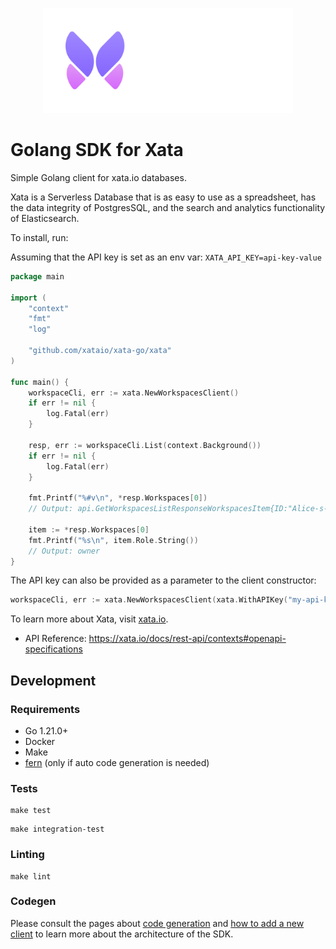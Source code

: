 <p align="center">
  <picture>
    <source media="(prefers-color-scheme: dark)" srcset="./assets/logo_dark.svg">
    <source media="(prefers-color-scheme: light)" srcset="./assets/logo_light.svg">
    <img width="400" alt="Xata" src="./assets/logo_dark.svg">
  </picture>
</p>

# Golang SDK for Xata

Simple Golang client for xata.io databases.

Xata is a Serverless Database that is as easy to use as a spreadsheet, has the
data integrity of PostgresSQL, and the search and analytics functionality of
Elasticsearch.

To install, run:

Assuming that the API key is set as an env var: `XATA_API_KEY=api-key-value`
```Go
package main

import (
	"context"
	"fmt"
	"log"
	
	"github.com/xataio/xata-go/xata"
)

func main() {
	workspaceCli, err := xata.NewWorkspacesClient() 
	if err != nil {
		log.Fatal(err)
	}

	resp, err := workspaceCli.List(context.Background())
	if err != nil {
		log.Fatal(err)
	}

	fmt.Printf("%#v\n", *resp.Workspaces[0])
	// Output: api.GetWorkspacesListResponseWorkspacesItem{ID:"Alice-s-workspace-abcd", Name:"Alice's workspace", Slug:"Alice-s-workspace", Role:0x1}

	item := *resp.Workspaces[0]
	fmt.Printf("%s\n", item.Role.String())
	// Output: owner
}
```

The API key can also be provided as a parameter to the client constructor:
```Go
workspaceCli, err := xata.NewWorkspacesClient(xata.WithAPIKey("my-api-key"))
```

To learn more about Xata, visit [xata.io](https://xata.io).

- API Reference: https://xata.io/docs/rest-api/contexts#openapi-specifications

## Development

### Requirements

- Go 1.21.0+
- Docker
- Make
- [fern](https://docs.buildwithfern.com/overview/cli/cli) (only if auto code generation is needed)

### Tests

```shell
make test
```

```shell
make integration-test
```

### Linting

```shell
make lint
```

### Codegen

Please consult the pages about [code generation](code-generation.md) and [how to add a new client](add-new-feature.md) to learn more about the architecture of the SDK.
